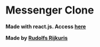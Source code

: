 # Messenger Clone
**Made with react.js. Access <a href="https://messenger-clone-react.herokuapp.com/">here</a>**

**Made by <a href="https://rijkuris.com">Rudolfs Rijkuris</a>**
